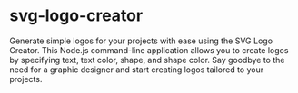 # svg-logo-creator
Generate simple logos for your projects with ease using the SVG Logo Creator. This Node.js command-line application allows you to create logos by specifying text, text color, shape, and shape color. Say goodbye to the need for a graphic designer and start creating logos tailored to your projects.
